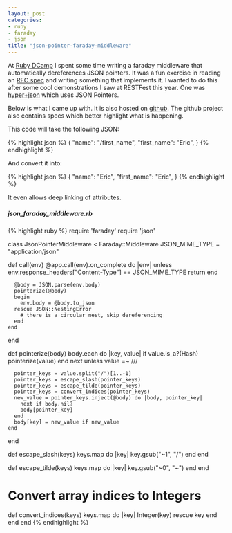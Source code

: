 ```yaml
---
layout: post
categories:
- ruby
- faraday
- json
title: "json-pointer-faraday-middleware"
---
```


At [Ruby DCamp][rubydcamp] I spent some time writing a faraday middleware that  automatically dereferences JSON pointers. It was a fun exercise in reading an [RFC spec][rfc] and writing something that implements it. I wanted to do this after some cool demonstrations I saw at RESTFest this year. One was [hyper+json][hyperjson] which uses JSON Pointers.

Below is what I came up with. It is also hosted on  [github][faraday_json_pointers]. The github project also contains specs which better highlight what is happening.

This code will take the following JSON:

{% highlight json %}
{
  "name": "/first_name",
  "first_name": "Eric",
}
{% endhighlight %}

And convert it into:

{% highlight json %}
{
  "name": "Eric",
  "first_name": "Eric",
}
{% endhighlight %}

It even allows deep linking of attributes.


##### json_faraday_middleware.rb

{% highlight ruby %}
require 'faraday'
require 'json'

class JsonPointerMiddleware < Faraday::Middleware
  JSON_MIME_TYPE = "application/json"

  def call(env)
    @app.call(env).on_complete do |env|
      unless env.response_headers["Content-Type"] == JSON_MIME_TYPE
        return
      end

      @body = JSON.parse(env.body)
      pointerize(@body)
      begin
        env.body = @body.to_json
      rescue JSON::NestingError
        # there is a circular nest, skip dereferencing
      end
    end
  end

  def pointerize(body)
    body.each do |key, value|
      if value.is_a?(Hash)
        pointerize(value)
      end
      next unless value =~ /\//

      pointer_keys = value.split("/")[1..-1]
      pointer_keys = escape_slash(pointer_keys)
      pointer_keys = escape_tilde(pointer_keys)
      pointer_keys = convert_indices(pointer_keys)
      new_value = pointer_keys.inject(@body) do |body, pointer_key|
        next if body.nil?
        body[pointer_key]
      end
      body[key] = new_value if new_value
    end
  end

  def escape_slash(keys)
    keys.map do |key|
      key.gsub("~1", "/")
    end
  end

  def escape_tilde(keys)
    keys.map do |key|
      key.gsub("~0", "~")
    end
  end

  # Convert array indices to Integers
  def convert_indices(keys)
    keys.map do |key|
      Integer(key) rescue key
    end
  end
end
{% endhighlight %}

[rubydcamp]: http://rubydcamp.org/
[hyperjson]: https://github.com/hypergroup/hyper-json
[rfc]: http://tools.ietf.org/html/rfc6901
[faraday_json_pointers]: https://github.com/oestrich/faraday_json_pointers
